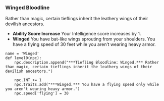 ### Winged Bloodline
Rather than magic, certain tieflings inherit the leathery wings of their devilish ancestors.

* **Ability Score Increase** Your Intelligence score increases by 1.
* **Winged** You have bat-like wings sprouting from your shoulders. You have a flying speed of 30 feet while you aren’t wearing heavy armor.

```
name = 'Winged'
def level0(npc):
    npc.description.append("***Tiefling Bloodline: Winged.*** Rather than magic, certain tieflings inherit the leathery wings of their devilish ancestors.")

    npc.INT += 1
    npc.traits.add("***Winged.*** You have a flying speed only while you aren't wearing heavy armor.")
    npc.speed['flying'] = 30
```
